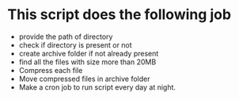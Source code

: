 # This script does the following job

- provide the path of directory 
- check if directory is present or not 
- create archive folder if not already present
- find all the files with size more than 20MB
- Compress each file
- Move compressed files in archive folder 
- Make a cron job to run script every day at night.